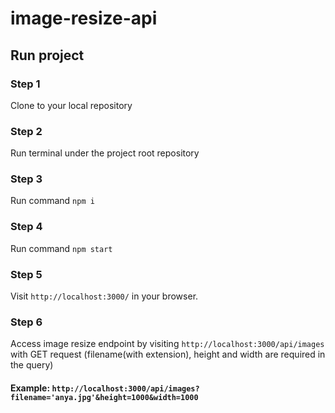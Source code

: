 # image-resize-api

## Run project

### Step 1
Clone to your local repository

### Step 2
Run terminal under the project root repository

### Step 3
Run command `npm i`

### Step 4
Run command `npm start`

### Step 5
Visit `http://localhost:3000/` in your browser.

### Step 6
Access image resize endpoint by visiting `http://localhost:3000/api/images` with GET request (filename(with extension), height and width are required in the query)
#### Example: `http://localhost:3000/api/images?filename='anya.jpg'&height=1000&width=1000`